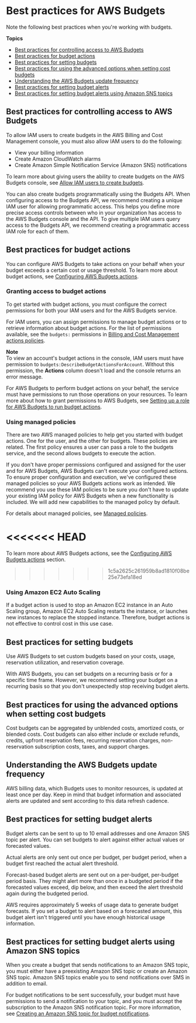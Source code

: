 # Best practices for AWS Budgets<a name="budgets-best-practices"></a>

Note the following best practices when you're working with budgets\.

**Topics**
+ [Best practices for controlling access to AWS Budgets](#budgets-best-practices-access)
+ [Best practices for budget actions](#budgets-best-practices-actions)
+ [Best practices for setting budgets](#budgets-best-practices-setting-budgets)
+ [Best practices for using the advanced options when setting cost budgets](#budgets-best-practices-cost-budgets)
+ [Understanding the AWS Budgets update frequency](#budgets-best-practices-updates)
+ [Best practices for setting budget alerts](#budgets-best-practices-alerts)
+ [Best practices for setting budget alerts using Amazon SNS topics](#budgets-best-practices-alerts-sns-topics)

## Best practices for controlling access to AWS Budgets<a name="budgets-best-practices-access"></a>

To allow IAM users to create budgets in the AWS Billing and Cost Management console, you must also allow IAM users to do the following:
+ View your billing information
+ Create Amazon CloudWatch alarms
+ Create Amazon Simple Notification Service \(Amazon SNS\) notifications

To learn more about giving users the ability to create budgets on the AWS Budgets console, see [Allow IAM users to create budgets](billing-example-policies.md#example-billing-allow-createbudgets)\.

You can also create budgets programmatically using the Budgets API\. When configuring access to the Budgets API, we recommend creating a unique IAM user for allowing programmatic access\. This helps you define more precise access controls between who in your organization has access to the AWS Budgets console and the API\. To give multiple IAM users query access to the Budgets API, we recommend creating a programmatic access IAM role for each of them\.

## Best practices for budget actions<a name="budgets-best-practices-actions"></a>

You can configure AWS Budgets to take actions on your behalf when your budget exceeds a certain cost or usage threshold\. To learn more about budget actions, see [Configuring AWS Budgets actions](budgets-controls.md)\.

### Granting access to budget actions<a name="budgets-best-practices-granting-access"></a>

To get started with budget actions, you must configure the correct permissions for both your IAM users and for the AWS Budgets service\.

For IAM users, you can assign permissions to manage budget actions or to retrieve information about budget actions\. For the list of permissions available, see the `budgets:` permissions in [Billing and Cost Management actions policies](billing-permissions-ref.md#user-permissions)\.

**Note**  
To view an account's budget actions in the console, IAM users must have permission to `budgets:DescribeBudgetActionsForAccount`\. Without this permission, the **Actions** column doesn't load and the console returns an error message\.

For AWS Budgets to perform budget actions on your behalf, the service must have permissions to run those operations on your resources\. To learn more about how to grant permissions to AWS Budgets, see [Setting up a role for AWS Budgets to run budget actions](budgets-controls.md#budgets-action-role)\.

### Using managed policies<a name="budgets-best-practices-actions-policies"></a>

There are two AWS managed policies to help get you started with budget actions\. One for the user, and the other for budgets\. These policies are related\. The first policy ensures a user can pass a role to the budgets service, and the second allows budgets to execute the action\.

If you don't have proper permissions configured and assigned for the user and for AWS Budgets, AWS Budgets can't execute your configured actions\. To ensure proper configuration and execution, we've configured these managed policies so your AWS Budgets actions work as intended\. We recommend you use these IAM policies to be sure you don't have to update your existing IAM policy for AWS Budgets when a new functionality is included\. We will add new capabilities to the managed policy by default\.

For details about managed policies, see [Managed policies](billing-permissions-ref.md#managed-policies)\.

<<<<<<< HEAD
=======
To learn more about AWS Budgets actions, see the [Configuring AWS Budgets actions](budgets-controls.md) section\.

>>>>>>> 1c5a2625c261959b8ad1810f08be25e73efa18ed
### Using Amazon EC2 Auto Scaling<a name="budgets-best-practices-actions-auto"></a>

If a budget action is used to stop an Amazon EC2 instance in an Auto Scaling group, Amazon EC2 Auto Scaling restarts the instance, or launches new instances to replace the stopped instance\. Therefore, budget actions is not effective to control cost in this use case\.

## Best practices for setting budgets<a name="budgets-best-practices-setting-budgets"></a>

Use AWS Budgets to set custom budgets based on your costs, usage, reservation utilization, and reservation coverage\.

With AWS Budgets, you can set budgets on a recurring basis or for a specific time frame\. However, we recommend setting your budget on a recurring basis so that you don't unexpectedly stop receiving budget alerts\.

## Best practices for using the advanced options when setting cost budgets<a name="budgets-best-practices-cost-budgets"></a>

Cost budgets can be aggregated by unblended costs, amortized costs, or blended costs\. Cost budgets can also either include or exclude refunds, credits, upfront reservation fees, recurring reservation charges, non\-reservation subscription costs, taxes, and support charges\.

## Understanding the AWS Budgets update frequency<a name="budgets-best-practices-updates"></a>

AWS billing data, which Budgets uses to monitor resources, is updated at least once per day\. Keep in mind that budget information and associated alerts are updated and sent according to this data refresh cadence\.

## Best practices for setting budget alerts<a name="budgets-best-practices-alerts"></a>

Budget alerts can be sent to up to 10 email addresses and one Amazon SNS topic per alert\. You can set budgets to alert against either actual values or forecasted values\.

Actual alerts are only sent out once per budget, per budget period, when a budget first reached the actual alert threshold\.

Forecast\-based budget alerts are sent out on a per\-budget, per\-budget period basis\. They might alert more than once in a budgeted period if the forecasted values exceed, dip below, and then exceed the alert threshold again during the budgeted period\.

AWS requires approximately 5 weeks of usage data to generate budget forecasts\. If you set a budget to alert based on a forecasted amount, this budget alert isn't triggered until you have enough historical usage information\.

## Best practices for setting budget alerts using Amazon SNS topics<a name="budgets-best-practices-alerts-sns-topics"></a>

When you create a budget that sends notifications to an Amazon SNS topic, you must either have a preexisting Amazon SNS topic or create an Amazon SNS topic\. Amazon SNS topics enable you to send notifications over SMS in addition to email\.

For budget notifications to be sent successfully, your budget must have permissions to send a notification to your topic, and you must accept the subscription to the Amazon SNS notification topic\. For more information, see [Creating an Amazon SNS topic for budget notifications](budgets-sns-policy.md)\.